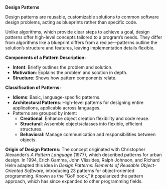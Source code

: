 **Design Patterns**

Design patterns are reusable, customizable solutions to common software design problems, acting as blueprints rather than specific code. 

Unlike algorithms, which provide clear steps to achieve a goal, design patterns offer high-level concepts tailored to a program’s needs. They differ from algorithms like a blueprint differs from a recipe—patterns outline the solution’s structure and features, leaving implementation details flexible.

**Components of a Pattern Description:**
- **Intent**: Briefly outlines the problem and solution.
- **Motivation**: Explains the problem and solution in depth.
- **Structure**: Shows how pattern components relate.


**Classification of Patterns:**
- **Idioms**: Basic, language-specific patterns.
- **Architectural Patterns**: High-level patterns for designing entire applications, applicable across languages.
- Patterns are grouped by intent:
  - **Creational**: Enhance object creation flexibility and code reuse.
  - **Structural**: Assemble objects/classes into flexible, efficient structures.
  - **Behavioral**: Manage communication and responsibilities between objects.

**Origin of Design Patterns:**
The concept originated with Christopher Alexander’s *A Pattern Language* (1977), which described patterns for urban design. In 1994, Erich Gamma, John Vlissides, Ralph Johnson, and Richard Helm adapted this idea in *Design Patterns: Elements of Reusable Object-Oriented Software*, introducing 23 patterns for object-oriented programming. Known as the “GoF book,” it popularized the pattern approach, which has since expanded to other programming fields.